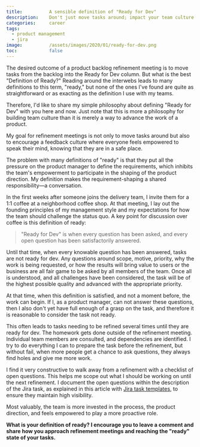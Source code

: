```yaml
---
title:			A sensible definition of "Ready for Dev"
description:	Don't just move tasks around; impact your team culture with this definition of "ready for dev"
categories:		career
tags:
  - product management
  - jira
image:			/assets/images/2020/01/ready-for-dev.png
toc:			false
---
```



The desired outcome of a product backlog refinement meeting is to move tasks from the backlog into the Ready for Dev column. But what is the best "Definition of Ready?" Reading around the interwebs leads to many definitions to this term, "ready," but none of the ones I've found are quite as straightforward or as exacting as the definition I use with my teams.

Therefore, I'd like to share my simple philosophy about defining "Ready for Dev" with you here and now. Just note that this is more a philosophy for building team culture than it is merely a way to advance the work of a product.

My goal for refinement meetings is not only to move tasks around but also to encourage a feedback culture where everyone feels empowered to speak their mind, knowing that they are in a safe place.

The problem with many definitions of "ready" is that they put all the pressure on the product manager to define the requirements, which inhibits the team's empowerment to participate in the shaping of the product direction. My definition makes the requirement-shaping a shared responsibility—a conversation.

In the first weeks after someone joins the delivery team, I invite them for a 1:1 coffee at a neighborhood coffee shop. At that meeting, I lay out the founding principles of my management style and my expectations for how the team should challenge the status quo. A key point for discussion over coffee is this definition of ready:

<blockquote class="blockquote text-center">
  <p class= "mb-0"> "Ready for Dev" is when every question has been asked, and every open question has been satisfactorily answered.</p>
</blockquote>

Until that time, when every knowable question has been answered, tasks are not ready for dev. Any questions around scope, motive, priority, why the work is being requested, or how the results will bring value to users or the business are all fair game to be asked by all members of the team. Once all is understood, and all challenges have been considered, the task will be of the highest possible quality and advanced with the appropriate priority.

At that time, when this definition is satisfied, and not a moment before, the work can begin. If I, as a product manager, can not answer these questions, then I also don't yet have full enough of a grasp on the task, and therefore it is reasonable to consider the task not ready.

This often leads to tasks needing to be refined several times until they are ready for dev. The homework gets done outside of the refinement meeting. Individual team members are consulted, and dependencies are identified. I try to do everything I can to prepare the task before the refinement, but without fail, when more people get a chance to ask questions, they always find holes and give me more work.

I find it very constructive to walk away from a refinement with a checklist of open questions. This helps me scope out what I should be working on until the next refinement. I document the open questions within the description of the Jira task, as explained in this article with [Jira task templates](/jira-task-templates), to ensure they maintain high visibility.

Most valuably, the team is more invested in the process, the product direction, and feels empowered to play a more proactive role.

**What is your definition of ready? I encourage you to leave a comment and share how you approach refinement meetings and reaching the "ready" state of your tasks.**